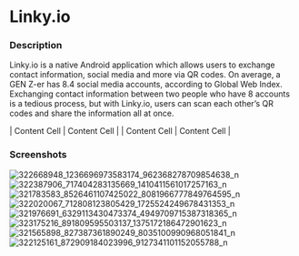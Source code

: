 # Linky.io

### Description ###
Linky.io is a native Android application which allows users to exchange contact information, social media and more
via QR codes. On average, a GEN Z-er has 8.4 social media accounts, according to Global Web Index. Exchanging 
contact information between two people who have 8 accounts is a tedious process, but with Linky.io, users can scan 
each other’s QR codes and share the information all at once.

| Content Cell  | Content Cell  |
| Content Cell  | Content Cell  |

### Screenshots ###
![322668948_1236696973583174_962368278709854638_n](https://user-images.githubusercontent.com/64581539/210139577-e5b20390-a71d-4941-9c6f-16df868f329a.jpg)
![322387906_717404283135669_1410411561017257163_n](https://user-images.githubusercontent.com/64581539/210139583-f12953ed-2e21-4f36-8fd6-618f8ecd6c33.jpg)
![321783583_8526461107425022_8081966777849764595_n](https://user-images.githubusercontent.com/64581539/210139584-4e439033-180c-4af8-b37e-945901ea6599.jpg)
![322020067_712808123805429_1725524249678431353_n](https://user-images.githubusercontent.com/64581539/210139586-55719c3d-5f21-49f6-b546-22eebd866b6a.jpg)
![321976691_6329113430473374_4949709715387318365_n](https://user-images.githubusercontent.com/64581539/210139592-7bff6a4e-203e-4553-966c-6b7205fdb30b.jpg)
![323175216_891809595503137_1375172186472901623_n](https://user-images.githubusercontent.com/64581539/210139593-790e0f3d-9293-46d8-885a-43852a71719e.jpg)
![321565898_827387361890249_8035100990968051841_n](https://user-images.githubusercontent.com/64581539/210139598-3c8b414f-6f18-4767-8499-7b326fe43f61.jpg)
![322125161_872909184023996_9127341101152055788_n](https://user-images.githubusercontent.com/64581539/210139611-dda17004-bec2-4faf-ad90-1b2272007f26.jpg)
